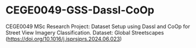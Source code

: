 # CEGE0049-GSS-Dassl-CoOp
CEGE0049 MSc Research Project: Dataset Setup using Dassl and CoOp for Street View Imagery Classification. Dataset: Global Streetscapes (https://doi.org/10.1016/j.isprsjprs.2024.06.023)
